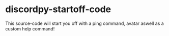 # discordpy-startoff-code
This source-code will start you off with a ping command, avatar aswell as a custom help command!

